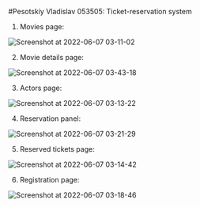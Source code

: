 #Pesotskiy Vladislav 053505: Ticket-reservation system

1) Movies page:

![Screenshot at 2022-06-07 03-11-02](https://user-images.githubusercontent.com/79206316/172258858-d7d5e7d3-3fbe-4bf8-8768-b5c5dae0d6c6.png)

2) Movie details page:

![Screenshot at 2022-06-07 03-43-18](https://user-images.githubusercontent.com/79206316/172258894-4bb28bc4-c00a-4793-8d6d-55b5d03dd4e8.png)

3) Actors page:

![Screenshot at 2022-06-07 03-13-22](https://user-images.githubusercontent.com/79206316/172258929-497c7980-a398-48ec-8667-bc0da4151014.png)

4) Reservation panel:

![Screenshot at 2022-06-07 03-21-29](https://user-images.githubusercontent.com/79206316/172258966-ee27dfb2-ab70-4ca9-8ad2-bff3c7931d22.png)

5) Reserved tickets page: 

![Screenshot at 2022-06-07 03-14-42](https://user-images.githubusercontent.com/79206316/172259010-7da9ce19-e7bc-4378-b30a-182472bfa09b.png)

6) Registration page:

![Screenshot at 2022-06-07 03-18-46](https://user-images.githubusercontent.com/79206316/172259073-34ff04ec-3445-4033-9406-500210a02e81.png)
